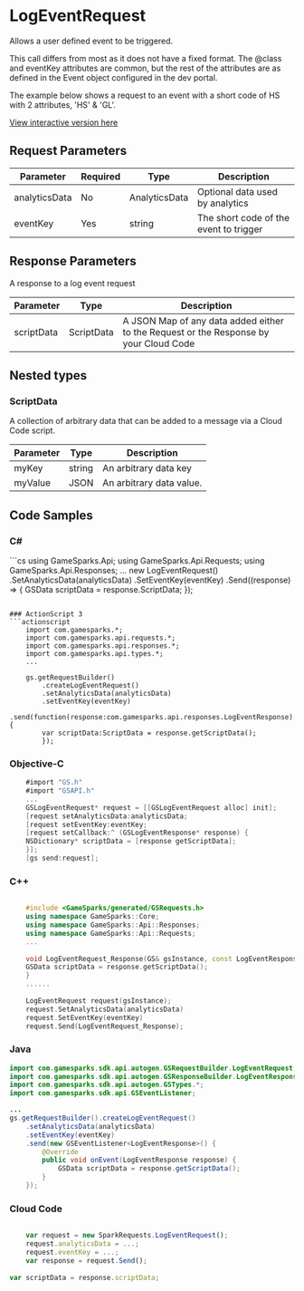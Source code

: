 
# LogEventRequest


Allows a user defined event to be triggered.

This call differs from most as it does not have a fixed format. The @class and eventKey attributes are common, but the rest of the attributes are as defined in the Event object configured in the dev portal.

The example below shows a request to an event with a short code of HS with 2 attributes, 'HS' & 'GL'.


<a href="https://api.gamesparks.net/#logeventrequest" target="_gsapi">View interactive version here</a>

## Request Parameters

Parameter | Required | Type | Description
--------- | -------- | ---- | -----------
analyticsData | No | AnalyticsData | Optional data used by analytics
eventKey | Yes | string | The short code of the event to trigger

## Response Parameters


A response to a log event request 

Parameter | Type | Description
--------- | ---- | -----------
scriptData | ScriptData | A JSON Map of any data added either to the Request or the Response by your Cloud Code

## Nested types

### ScriptData

A collection of arbitrary data that can be added to a message via a Cloud Code script.

Parameter | Type | Description
--------- | ---- | -----------
myKey | string | An arbitrary data key
myValue | JSON | An arbitrary data value.


## Code Samples

<h3>C#</h3>
```cs
	using GameSparks.Api;
	using GameSparks.Api.Requests;
	using GameSparks.Api.Responses;
	...
	new LogEventRequest()
		.SetAnalyticsData(analyticsData)
		.SetEventKey(eventKey)
		.Send((response) => {
		GSData scriptData = response.ScriptData; 
		});

```

### ActionScript 3
```actionscript
	import com.gamesparks.*;
	import com.gamesparks.api.requests.*;
	import com.gamesparks.api.responses.*;
	import com.gamesparks.api.types.*;
	...
	
	gs.getRequestBuilder()
	    .createLogEventRequest()
		.setAnalyticsData(analyticsData)
		.setEventKey(eventKey)
		.send(function(response:com.gamesparks.api.responses.LogEventResponse):void {
		var scriptData:ScriptData = response.getScriptData(); 
		});

```

### Objective-C
```objectivec
	#import "GS.h"
	#import "GSAPI.h"
	...
	GSLogEventRequest* request = [[GSLogEventRequest alloc] init];
	[request setAnalyticsData:analyticsData;
	[request setEventKey:eventKey;
	[request setCallback:^ (GSLogEventResponse* response) {
	NSDictionary* scriptData = [response getScriptData]; 
	}];
	[gs send:request];

```

### C++
```cpp

	#include <GameSparks/generated/GSRequests.h>
	using namespace GameSparks::Core;
	using namespace GameSparks::Api::Responses;
	using namespace GameSparks::Api::Requests;
	...
	
	void LogEventRequest_Response(GS& gsInstance, const LogEventResponse& response) {
	GSData scriptData = response.getScriptData(); 
	}
	......
	
	LogEventRequest request(gsInstance);
	request.SetAnalyticsData(analyticsData)
	request.SetEventKey(eventKey)
	request.Send(LogEventRequest_Response);
```

### Java
```java
import com.gamesparks.sdk.api.autogen.GSRequestBuilder.LogEventRequest;
import com.gamesparks.sdk.api.autogen.GSResponseBuilder.LogEventResponse;
import com.gamesparks.sdk.api.autogen.GSTypes.*;
import com.gamesparks.sdk.api.GSEventListener;

...
gs.getRequestBuilder().createLogEventRequest()
	.setAnalyticsData(analyticsData)
	.setEventKey(eventKey)
	.send(new GSEventListener<LogEventResponse>() {
		@Override
		public void onEvent(LogEventResponse response) {
			GSData scriptData = response.getScriptData(); 
		}
	});

```

### Cloud Code
```javascript

	var request = new SparkRequests.LogEventRequest();
	request.analyticsData = ...;
	request.eventKey = ...;
	var response = request.Send();
	
var scriptData = response.scriptData; 
```


